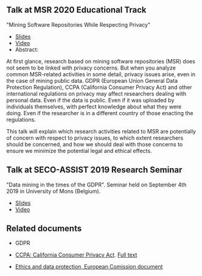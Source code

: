 ## Talk at MSR 2020 Educational Track

"Mining Software Repositories While Respecting Privacy"

* [Slides](slides-msr.pdf)
* [Video](https://www.youtube.com/watch?v=O6er2YpE8XQ)
* Abstract:

At first glance, research based on mining software repositories (MSR) does not seem to be linked with privacy concerns. But when you analyze common MSR-related activities in some detail, privacy issues arise, even in the case of mining public data. GDPR (European Union General Data Protection Regulation), CCPA (California Consumer Privacy Act) and other international regulations on privacy may affect researchers dealing with personal data. Even if the data is public. Even if it was uploaded by individuals themselves, with perfect knowledge about what they were doing. Even if the researcher is in a different country of those enacting the regulations.

This talk will explain which research activities related to MSR are potentially of concern with respect to privacy issues, to which extent researchers should be concerned, and how we should deal with those concerns to ensure we minimize the potential legal and ethical effects.

## Talk at SECO-ASSIST 2019 Research Seminar

"Data mining in the times of the GDPR".
Seminar held on September 4th 2019 in University of Mons (Belgium).

* [Slides](slides-sec-2019.pdf)
* [Video](https://www.youtube.com/watch?v=IbP6-A76s6A)


## Related documents

* GDPR

* [CCPA: California Consumer Privacy Act](https://www.oag.ca.gov/privacy/ccpa). [Full text](https://leginfo.legislature.ca.gov/faces/billTextClient.xhtml?bill_id=201720180AB375)

* [Ethics and data protection, European Comission document](https://ec.europa.eu/research/participants/data/ref/h2020/grants_manual/hi/ethics/h2020_hi_ethics-data-protection_en.pdf)



